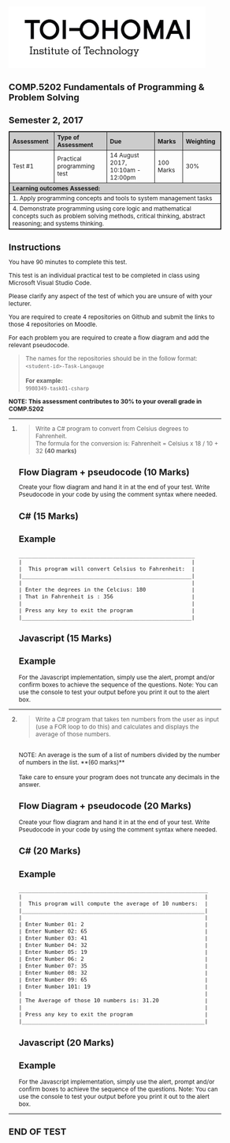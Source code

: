 <style>
    body {
        font-size: 12px;
    }

    h1 {
        font-size: 18px;
    }

    pre > code {
        font-size: 11px;
    }

    th {
        text-align: left;
        background-color: #ccc;
    }

    table, th, td {
        border: 1px solid #222;
        border-collapse: collapse;
    }
</style>

![Toi Ohomai Logo](../images/toi-logo.jpg)

# COMP.5202 Fundamentals of Programming & Problem Solving
# Semester 2, 2017

<table>
    <tr>
        <th>Assessment	</th>
        <th>Type of Assessment</th>
        <th>Due</th>
        <th>Marks</th>
        <th>Weighting</th>
    </tr>
    <tr>
        <td>Test #1</td>
        <td>Practical programming test</td>
        <td>14 August 2017, 10:10am - 12:00pm</td>
        <td>100 Marks</td>
        <td>30%</td>
    </tr>
    <tr>
        <th colspan="5">
        Learning outcomes Assessed:
        </th>
    </tr>
    <tr>
        <td colspan="5">
        1. Apply programming concepts and tools to system management tasks
        </td>
    </tr>
    <tr>
        <td colspan="5">
        4. Demonstrate programming using core logic and mathematical concepts such as problem solving methods, critical thinking, abstract reasoning; and systems thinking.
        </td>
    </tr>
</table>

# Instructions

You have 90 minutes to complete this test.

This test is an individual practical test to be completed in class using Microsoft Visual Studio Code.

Please clarify any aspect of the test of which you are unsure of with your lecturer.  

You are required to create 4 repositories on Github and submit the links to those 4 repositories on Moodle.

For each problem you are required to create a flow diagram and add the relevant pseudocode.

>The names for the repositories should be in the follow format:<br>
`<student-id>-Task-Langauge`<br><br>
**For example:<br>**
`9980349-task01-csharp`

**NOTE:  This assessment contributes to 30% to your overall grade in COMP.5202** 

---

<div style="page-break-after: always;"></div>

1.	>Write a C# program to convert from Celsius degrees to Fahrenheit.<br>
    The formula for the conversion is:  Fahrenheit = Celsius x 18 / 10 + 32
	**(40 marks)**

    # Flow Diagram + pseudocode (10 Marks)

    Create your flow diagram and hand it in at the end of your test.
    Write Pseudocode in your code by using the comment syntax where needed.

    # C# (15 Marks)

    ## Example 

    ```
    ______________________________________________________
    |                                                    |
    |  This program will convert Celsius to Fahrenheit:  |
    |____________________________________________________|
    |                                                    |
    | Enter the degrees in the Celcius: 180              |
    | That in Fahrenheit is : 356                        | 
    |                                                    |
    | Press any key to exit the program                  |
    |____________________________________________________|
    ```

    # Javascript (15 Marks)

    ## Example 

    For the Javascript implementation, simply use the alert, prompt and/or confirm boxes to achieve the sequence of the questions. Note: You can use the console to test your output before you print it out to the alert box.

---

<div style="page-break-after: always;"></div>

2.	>Write a C# program that takes ten numbers from the user as input (use a FOR       loop to do this) and calculates and displays the average of those numbers.  
    <br>
    NOTE:  An average is the sum of a list of numbers divided by the number of numbers in the list.	**(60 marks)**
    <br><br>
    Take care to ensure your program does not truncate any decimals in the answer.

    ## Flow Diagram + pseudocode (20 Marks)

    Create your flow diagram and hand it in at the end of your test.
    Write Pseudocode in your code by using the comment syntax where needed.

    # C# (20 Marks)

    ## Example 

    ```
    __________________________________________________________
    |                                                        |
    |  This program will compute the average of 10 numbers:  |
    |________________________________________________________|
    |                                                        |
    | Enter Number 01: 2                                     |
    | Enter Number 02: 65                                    |
    | Enter Number 03: 41                                    |
    | Enter Number 04: 32                                    |
    | Enter Number 05: 19                                    |
    | Enter Number 06: 2                                     |
    | Enter Number 07: 35                                    |
    | Enter Number 08: 32                                    |
    | Enter Number 09: 65                                    |
    | Enter Number 101: 19                                   |
    |                                                        |
    | The Average of those 10 numbers is: 31.20              |
    |                                                        |
    | Press any key to exit the program                      |
    |________________________________________________________|

    ```

    # Javascript (20 Marks)
     
    ## Example 

    For the Javascript implementation, simply use the alert, prompt and/or confirm boxes to achieve the sequence of the questions. Note: You can use the console to test your output before you print it out to the alert box. 

----

# END OF TEST
